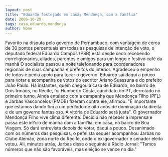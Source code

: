 ```yaml
---
layout: post
title: "Eduardo festejado em casa; Mendonça, com a fam?lia"
date: 2006-10-29
tags: casa,eduardo,mendonça
author: None
---
```

Favorito na disputa pelo governo de Pernambuco, com vantagem de cerca de 30 pontos percentuais em todas as pesquisas de intenção de voto, o deputado federal Eduardo Campos (PSB) está desde cedo recebendo correligionários, aliados, parentes e amigos para um longo e festivo café da manhã
O socialista passou a noite telefonando para coordenadores regionais de suas campanha e prefeitos do interior. Agradeceu o empenho de todos e pediu apoio para tocar o governo.
Eduardo sai daqui a pouco para votar e acompanha os votos do escritor Ariano Suassuna e do prefeito João Paulo.
Há instantes, quem chegou à casa de Eduardo, no bairro de Dois Irmãos, no Recife, foi Humberto Costa, candidato do PT, derrotado no primeiro turno. Ainda entalado com a campanha que Mendonça Filho (PFL) e Jarbas Vasconcelos (PMDB) fizeram contra ele, afirmou: \"É importante que estamos dando fim a um per?odo de oito anos de dominação da direita e de um governo fantasioso. A vitória de Eduardo será justa\".
O governador Mendonça Filho vive clima diferente. Decidiu não receber a imprensa e passa este in?cio de manhã com a fam?lia, em casa, no bairro de Boa Viagem. Só dará entrevista depois de votar, daqui a pouco.
Desanimado com os números das pesquisas, o pefelista sequer acompanhou Jarbas no Clube Alemão, zona norte do Recife, onde o ex-governador e senador eleito votou. Ali, minutos atrás, Jarbas disse o seguinte à Rádio Jornal: \"Temos números que não são favoráveis, mas eleição se vence no dia.\" 